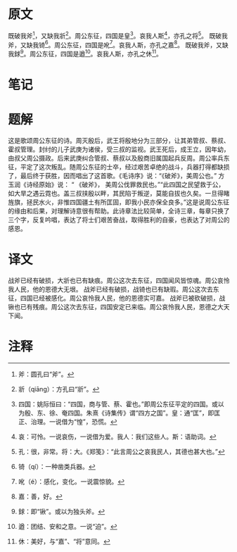# 原文
既破我斧[^1]，又缺我斨[^2]。周公东征，四国是皇[^3]。哀我人斯[^4]，亦孔之将[^5]。
既破我斧，又缺我锜[^6]。周公东征，四国是吪[^7]。哀我人斯，亦孔之嘉[^8]。
既破我斧，又缺我銶[^9]。周公东征，四国是遒[^10]。哀我人斯，亦孔之休[^11]。
# 笔记

# 题解
这是歌颂周公东征的诗。周灭殷后，武王将殷地分为三部分，让其弟管叔、蔡叔、霍叔管理。封纣的儿子武庚为诸侯，受三叔的监视。武王死后，成王立，因年幼，由叔父周公摄政。后来武庚纠合管叔、蔡叔以及殷商旧属国起兵反周。周公率兵东征，平定了这次叛乱。随周公东征的士卒，经过艰苦卓绝的战斗，兵器打得都缺损了，最后终于获胜，因而唱出了这首歌。《毛诗序》说：“《破斧》，美周公也。” 方玉润《诗经原始》说： “ 《破斧》， 美周公伐罪救民也。”“此四国之民望救于公，如大旱之遇云霓也。盖三叔挟殷以畔，其民陷于叛逆，莫能自拔也久矣。一旦得睹旌旗，拯民水火，非惟四国疆土有所匡固，即我小民亦保全良多。”这是说周公东征的缘由和后果，对理解诗意很有帮助。此诗章法比较简单，全诗三章，每章只换了三个字，反复吟唱，表达了将士们艰苦奋战，取得胜利的自豪，也表达了对周公的感恩。
# 译文
战斧已经有破损，大斨也已有缺痕。周公这次去东征，四国闻风皆惊魂。周公哀怜我人民，他的恩德大无垠。
战斧已经有破损，战锜也已有缺瑕。周公这次去东征，四国已经被感化。周公哀怜我人民，他的恩德实可嘉。
战斧已被砍破损，战锹也已有残痕。周公这次去东征，四国安定已来临。周公哀怜我人民，恩德之大天下闻。
# 注释

[^1]: 斧：圆孔曰“斧”。
[^2]: 斨（qiāng）：方孔曰“斨”。
[^3]: 四国：姚际恒曰：“四国，商与管、蔡、霍也。”即周公东征平定的四国。或以为殷、东、徐、奄四国。朱熹《诗集传》谓“四方之国”。皇：通“匡”，即匡正、治理。一说借为“惶”，恐慌。
[^4]: 哀：可怜。一说哀伤，一说借为爱。我人：我们这些人。斯：语助词。
[^5]: 孔：很，非常。将：大。《郑笺》：“此言周公之哀我民人，其德也甚大也。”
[^6]: 锜（qí）：一种凿类兵器。
[^7]: 吪（é）：感化，变化。一说震惊貌。
[^8]: 嘉：善，好。
[^9]: 銶：即“锹”。或以为独头斧。
[^10]: 遒：团结、安和之意。一说“迫”。
[^11]: 休：美好，与“嘉”、“将”意同。